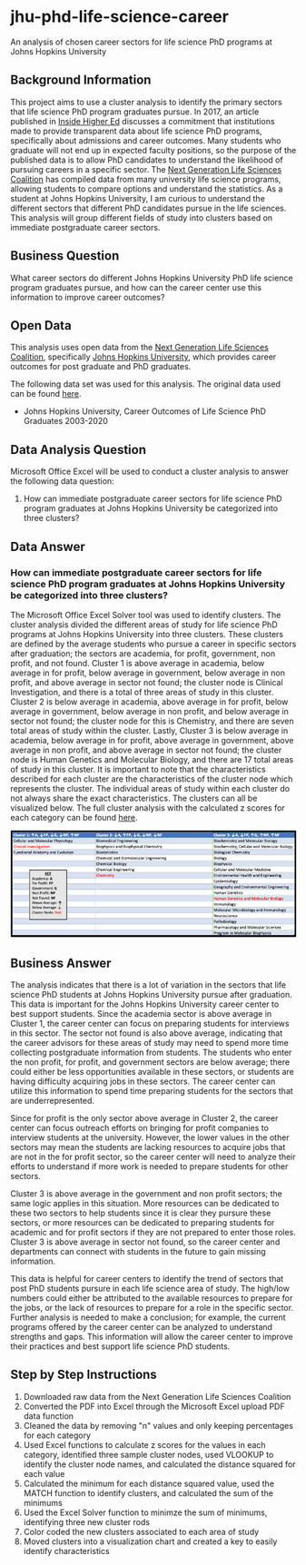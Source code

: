 # jhu-phd-life-science-career
An analysis of chosen career sectors for life science PhD programs at Johns Hopkins University

## Background Information
This project aims to use a cluster analysis to identify the primary sectors that life science PhD program graduates pursue. In 2017, an article published in [Inside Higher Ed](https://www.insidehighered.com/news/2017/12/15/new-calls-clear-easily-accessible-data-phd-program-outcomes-life-sciences) discusses a commitment that institutions made to provide transparent data about life science PhD programs, specifically about admissions and career outcomes. Many students who graduate will not end up in expected faculty positions, so the purpose of the published data is to allow PhD candidates to understand the likelihood of pursuing careers in a specific sector. The [Next Generation Life Sciences Coalition](https://nglscoalition.org/coalition-data/) has compiled data from many university life science programs, allowing students to compare options and understand the statistics. As a student at Johns Hopkins University, I am curious to understand the different sectors that different PhD candidates pursue in the life sciences. This analysis will group different fields of study into clusters based on immediate postgraduate career sectors.   

## Business Question
What career sectors do different Johns Hopkins University PhD life science program graduates pursue, and how can the career center use this information to improve career outcomes? 

## Open Data
This analysis uses open data from the [Next Generation Life Sciences Coalition](https://nglscoalition.org/coalition-data/), specifically [Johns Hopkins University](https://provost.jhu.edu/wp-content/uploads/sites/4/2020/09/ADA-Tables.pdf), which provides career outcomes for post graduate and PhD graduates. 

The following data set was used for this analysis. The original data used can be found [here](https://github.com/cshah13/jhu-phd-life-science-career/blob/main/Original%20Data.xlsx).
- Johns Hopkins University, Career Outcomes of Life Science PhD Graduates 2003-2020

## Data Analysis Question
Microsoft Office Excel will be used to conduct a cluster analysis to answer the following data question:
1. How can immediate postgraduate career sectors for life science PhD program graduates at Johns Hopkins University be categorized into three clusters?

## Data Answer
### How can immediate postgraduate career sectors for life science PhD program graduates at Johns Hopkins University be categorized into three clusters?
The Microsoft Office Excel Solver tool was used to identify clusters. The cluster analysis divided the different areas of study for life science PhD programs at Johns Hopkins University into three clusters. These clusters are defined by the average students who pursue a career in specific sectors after graduation; the sectors are academia, for profit, government, non profit, and not found. Cluster 1 is above average in academia, below average in for profit, below average in government, below average in non profit, and above average in sector not found; the cluster node is Clinical Investigation, and there is a total of three areas of study in this cluster. Cluster 2 is below average in academia, above average in for profit, below average in government, below average in non profit, and below average in sector not found; the cluster node for this is Chemistry, and there are seven total areas of study within the cluster. Lastly, Cluster 3 is below average in academia, below average in for profit, above average in government, above average in non profit, and above average in sector not found; the cluster node is Human Genetics and Molecular Biology, and there are 17 total areas of study in this cluster. It is important to note that the characteristics described for each cluster are the characteristics of the cluster node which represents the cluster. The individual areas of study within each cluster do not always share the exact characteristics. The clusters can all be visualized below. The full cluster analysis with the calculated z scores for each category can be found [here](https://github.com/cshah13/jhu-phd-life-science-career/blob/main/Cluster%20Analysis.xlsx).

![alttext](https://github.com/cshah13/jhu-phd-life-science-career/blob/main/Visualization%20of%20Clusters.png)
## Business Answer
The analysis indicates that there is a lot of variation in the sectors that life science PhD students at Johns Hopkins University pursue after graduation. This data is important for the Johns Hopkins University career center to best support students. Since the academia sector is above average in Cluster 1, the career center can focus on preparing students for interviews in this sector. The sector not found is also above average, indicating that the career advisors for these areas of study may need to spend more time collecting postgraduate information from students. The students who enter the non profit, for profit, and government sectors are below average; there could either be less opportunities available in these sectors, or students are having difficulty acquiring jobs in these sectors. The career center can utilize this information to spend time preparing students for the sectors that are underrepresented. 

Since for profit is the only sector above average in Cluster 2, the career center can focus outreach efforts on bringing for profit companies to interview students at the university. However, the lower values in the other sectors may mean the students are lacking resources to acquire jobs that are not in the for profit sector, so the career center will need to analyze their efforts to understand if more work is needed to prepare students for other sectors.

Cluster 3 is above average in the government and non profit sectors; the same logic applies in this situation. More resources can be dedicated to these two sectors to help students since it is clear they pursure these sectors, or more resources can be dedicated to preparing students for academic and for profit sectors if they are not prepared to enter those roles. Cluster 3 is above average in sector not found, so the career center and departments can connect with students in the future to gain missing information.

This data is helpful for career centers to identify the trend of sectors that post PhD students pursure in each life science area of study. The high/low numbers could either be attributed to the available resources to prepare for the jobs, or the lack of resources to prepare for a role in the specific sector. Further analysis is needed to make a conclusion; for example, the current programs offered by the career center can be analyzed to understand strengths and gaps. This information will allow the career center to improve their practices and best support life science PhD students.


## Step by Step Instructions
1. Downloaded raw data from the Next Generation Life Sciences Coalition
2. Converted the PDF into Excel through the Microsoft Excel upload PDF data function
3. Cleaned the data by removing "n" values and only keeping percentages for each category
4. Used Excel functions to calculate z scores for the values in each category, identified three sample cluster nodes, used VLOOKUP to identify the cluster node names, and calculated the distance squared for each value
5. Calculated the minimum for each distance squared value, used the MATCH function to identify clusters, and calculated the sum of the minimums
6. Used the Excel Solver function to minimze the sum of minimums, identifying three new cluster rods 
7. Color coded the new clusters associated to each area of study
8. Moved clusters into a visualization chart and created a key to easily identify characteristics
